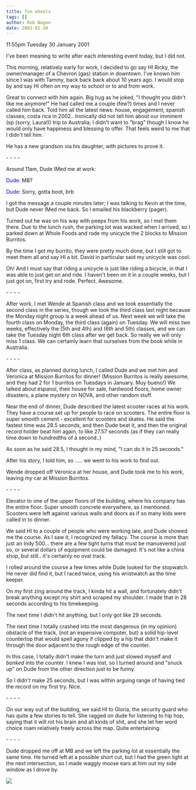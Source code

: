 ```yaml
---
title: fun wheels
tags: []
author: Rob Nugen
date: 2001-01-30
---
```


<p class=date>11:55pm Tuesday 30 January 2001</p>

<p>I've been meaning to write after each interesting
event today, but I did not.</p>

<p>This morning, relatively early for work, I decided
to go say HI Ricky, the owner/manager of a Chevron
(gas) station in downtown.  I've known him since I was
with Tammy, back back back about 10 years ago.  I
would stop by and say HI often on my way to school or
to and from work.</p>

<p>Great to connect with him again.  Big hug as he
joked, "I thought you didn't like me anymore!"  He had
called me a couple (few?) times and I never called him
back.  Told him all the latest news: house,
engagement, spanish classes, costa rica in 2002.. 
Ironically did not tell him about our imminent (sp
(sorry, Laura!)) trip to Australia; I didn't want to
"brag" though I know he would only have happiness and
blessing to offer.  That feels weird to me that I
didn't tell him.</p>

<p>He has a new grandson via his daughter, with
pictures to prove it.</p>

<p>- - - -</p>

<p>Around 11am, Dude IMed me at work:</p>

<p><font color="#0000FF">Dude</font>: MB?</p>

<p><font color="#0000FF">Dude</font>: Sorry, gotta
boot, brb</p>

<p>I got the message a couple minutes later; I was
talking to Kevin at the time, but Dude never IMed me
back.  So I emailed his <!a
href="http://www.blackberry.com">blackberry<!/a>
(pager).</p>

<p>Turned out he was on his way with peeps from his
work, so I met them there.  Due to the lunch rush, the
parking lot was wacked when I arrived, so I parked
down at Whole Foods and rode my unicycle the 2 blocks
to Mission Burritos.</p>

<p>By the time I got my burrito, they were pretty much
done, but I still got to meet them all and say HI a
bit.  David in particular said my unicycle was
cool.</p>

<p>Oh!  And I must say that riding a unicycle is just
like riding a bicycle, in that I was able to just get
on and ride.  I haven't been on it in a couple weeks,
but I just got on, first try and rode.  Perfect. 
Awesome.</p>

<p>- - - -</p>

<p>After work, I met Wende at Spanish class and we
took essentially the second class in the series,
though we took the third class last night because the
Monday night group is a week ahead of us.  Next week
we will take the fourth class on Monday, the third
class (again) on Tuesday.  We will miss two weeks,
effectively the (5th and 4th) and (6th and 5th)
classes, and we can take the Tuesday night 6th class
after we get back.  So really we will only miss 1
class.  We can certainly learn that ourselves from the
book while in Australia.</p>

<p>- - - -</p>

<p>After class, as planned during lunch, I called Dude
and we met him and Veronica at Mission Burritos for
dinner!  (Mission Burritos is really awesome, and they
had 2 for 1 burritos on Tuesdays in January.  Muy
bueno!)  We talked about espanol, their house for
sale, hardwood floors, home owner disasters, a plane
mystery on NOVA, and other random stuff.</p>

<p>Near the end of dinner, Dude described the latest
scooter races at his work.  They have a course set up
for people to race on scooters.  The entire floor is
super smooth cement - excellent for scooters and
skates.  He said the fastest time was 28.5 seconds,
and then Dude beat it, and then the original record
holder beat him again, to like 27.57 seconds (as if
they can really time down to hundredths of a
second..)</p>

<p>As soon as he said 28.5, I thought in my mind, "I
can do it in 25 seconds."</p>

<p>After his story, I told him, so .....  we went to
his work to find out.</p>

<p>Wende dropped off Veronica at her house, and Dude
took me to his work, leaving my car at Mission
Burritos.</p>

<p>- - - -</p>

<p>Elevator to one of the upper floors of the
building, where his company has the entire floor. 
Super smooth concrete everywhere, as I mentioned. 
Scooters were left against various walls and doors as
if so many kids were called in to dinner.</p>

<p>We said HI to a couple of people who were working
late, and Dude showed me the course.  As I saw it, I
recognized my fallacy.  The course is more than just
an Indy 500...  there are a few tight turns that must
be manuevered just so, or several dollars of equipment
could be damaged.  It's not like a china shop, but
still.. it's certainly no oval track.</p>

<p>I rolled around the course a few times while Dude
looked for the stopwatch.  He never did find it, but I
raced twice, using his wristwatch as the time
keeper.</p>

<p>On my first zing around the track, I kinda hit a
wall, and fortunately didn't break anything except my
shirt and scraped my shoulder.  I made that in 28
seconds according to his timekeeping.</p>

<p>The next time I didn't hit anything, but I only got
like 29 seconds.</p>

<p>The next time I totally crashed into the most
dangerous (in my opinion) obstacle of the track, (not
an expensive computer, but) a solid hip-level
countertop that would spell agony if clipped by a hip
that didn't make it through the door adjacent to the
rough edge of the counter.</p>

<p>In this case, I totally didn't make the turn and
just slowed myself and <em>bonked</em> into the
counter.  I knew I was lost, so I turned around and
"snuck up" on Dude from the other direction just to be
funny.</p>

<p>So I didn't make 25 seconds, but I was within
arguing range of having tied the record on my first
try.  Nice.</p>

<p>- - - -</p>

<p>On our way out of the building, we said HI to
Gloria, the security guard who has quite a few stories
to tell.  She ragged on dude for listening to hip hop,
saying that it will rot his brain and all kinds of
shit, and she let her word choice roam relatively
freely across the map.  Quite entertaining.</p>

<p>- - - -</p>

<p>Dude dropped me off at MB and we left the parking
lot at essentially the same time.  He turned left at a
possible short cut, but I had the green light at the
next intersection, so I made waggly moose ears at him
out my side window as I drove by.</p>

<p><img src="/images/rob/wL-ROB.gif"/></p>
